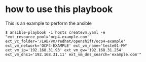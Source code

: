 
# how to use this playbook

This is an example to perform the ansible
```
$ ansible-playbook -i hosts createvm.yaml -e "ext_resource_pool='ocp4.example.com' ext_vc_folder='/LAB/vm/redhat/openshift/ocp4-example' ext_vm_network='OCP4-EXAMPLE' ext_vm_name='teste01-FW' ext_vm_ip='192.168.31.93' ext_vm_gw='192.168.31.254' ext_vm_dns1='192.168.31.11' ext_vm_dns_search='example.com'"
```
